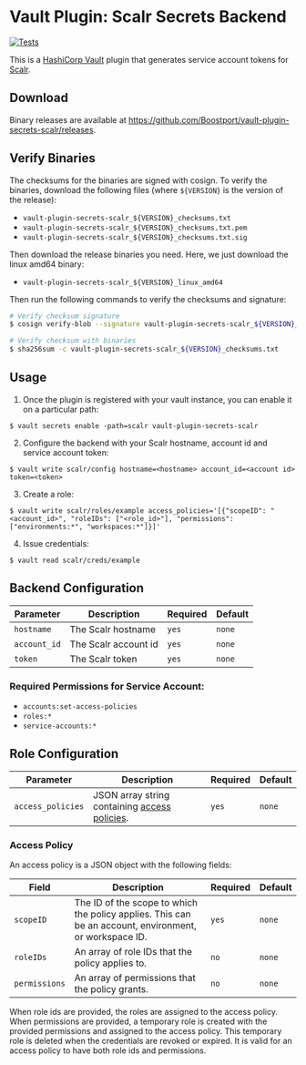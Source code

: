 # Vault Plugin: Scalr Secrets Backend
[![Tests](https://github.com/Boostport/vault-plugin-secrets-scalr/actions/workflows/tests.yml/badge.svg)](https://github.com/Boostport/vault-plugin-secrets-scalr/actions/workflows/tests.yml)

This is a [HashiCorp Vault](https://www.github.com/hashicorp/vault) plugin that generates service account tokens for [Scalr](https://scalr.com/).

## Download
Binary releases are available at https://github.com/Boostport/vault-plugin-secrets-scalr/releases.

## Verify Binaries
The checksums for the binaries are signed with cosign. To verify the binaries, download the following files (where
`${VERSION}` is the version of the release):
- `vault-plugin-secrets-scalr_${VERSION}_checksums.txt`
- `vault-plugin-secrets-scalr_${VERSION}_checksums.txt.pem`
- `vault-plugin-secrets-scalr_${VERSION}_checksums.txt.sig`

Then download the release binaries you need. Here, we just download the linux amd64 binary:
-  `vault-plugin-secrets-scalr_${VERSION}_linux_amd64`

Then run the following commands to verify the checksums and signature:
```sh
# Verify checksum signature
$ cosign verify-blob --signature vault-plugin-secrets-scalr_${VERSION}_checksums.txt.sig --certificate vault-plugin-secrets-scalr_${VERSION}_checksums.txt.pem vault-plugin-secrets-scalr_${VERSION}_checksums.txt --certificate-identity "https://github.com/Boostport/vault-plugin-secrets-scalr/.github/workflows/release.yml@refs/tags/v${VERSION}" --certificate-oidc-issuer "https://token.actions.githubusercontent.com"

# Verify checksum with binaries
$ sha256sum -c vault-plugin-secrets-scalr_${VERSION}_checksums.txt
```

## Usage
1. Once the plugin is registered with your vault instance, you can enable it
   on a particular path:
```shell
$ vault secrets enable -path=scalr vault-plugin-secrets-scalr
```
2. Configure the backend with your Scalr hostname, account id and service account token:
```shell
$ vault write scalr/config hostname=<hostname> account_id=<account id> token=<token>
```
3. Create a role:
```shell
$ vault write scalr/roles/example access_policies='[{"scopeID": "<account_id>", "roleIDs": ["<role_id>"], "permissions": ["environments:*", "workspaces:*"]}]'
```
4. Issue credentials:
```shell
$ vault read scalr/creds/example
```

## Backend Configuration
| Parameter    | Description          | Required | Default |
|--------------|----------------------|----------|---------|
| `hostname`   | The Scalr hostname   | `yes`    | `none`  |
| `account_id` | The Scalr account id | `yes`    | `none`  |
| `token`      | The Scalr token      | `yes`    | `none`  |

### Required Permissions for Service Account:
- `accounts:set-access-policies`
- `roles:*`
- `service-accounts:*`

## Role Configuration
| Parameter         | Description                                                                                                                | Required | Default  |
|-------------------|----------------------------------------------------------------------------------------------------------------------------|----------|----------|
| `access_policies` | JSON array string containing [access policies](https://docs.scalr.io/docs/identity-and-access-management#access-policies). | `yes`    | `none`   |

### Access Policy
An access policy is a JSON object with the following fields:

| Field         | Description                                                                                            | Required | Default |
|---------------|--------------------------------------------------------------------------------------------------------|----------|---------|
| `scopeID`     | The ID of the scope to which the policy applies. This can be an account, environment, or workspace ID. | `yes`    | `none`  |
| `roleIDs`     | An array of role IDs that the policy applies to.                                                       | `no`     | `none`  |
| `permissions` | An array of permissions that the policy grants.                                                        | `no`     | `none`  |

When role ids are provided, the roles are assigned to the access policy. When permissions are provided, a temporary role
is created with the provided permissions and assigned to the access policy. This temporary role is deleted when the
credentials are revoked or expired. It is valid for an access policy to have both role ids and permissions.